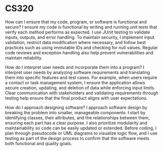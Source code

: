 # CS320
How can I ensure that my code, program, or software is functional and secure?
I ensure my code is functional by writing and running unit tests that verify each method performs as expected. I use JUnit testing to validate inputs, outputs, and error handling. To maintain security, I implement input validation, restrict data modification where necessary, and follow best practices such as using immutable IDs and checking for null values. Regular code reviews and exception handling also help prevent vulnerabilities and maintain reliability.

How do I interpret user needs and incorporate them into a program?
I interpret user needs by analyzing software requirements and translating them into specific features and test cases. For example, when users require a contact or task management system, I ensure the application allows secure creation, updating, and deletion of data while enforcing input limits. Clear communication with stakeholders and validating requirements through testing help ensure that the final product aligns with user expectations.

How do I approach designing software?
I approach software design by breaking the problem into smaller, manageable components. I start by identifying classes, their attributes, and the relationships between them, ensuring each part has a clear purpose. I also prioritize modularity and maintainability so code can be easily updated or extended. Before coding, I plan through pseudocode or UML diagrams to visualize logic flow, and I use testing as part of the design process to confirm that the software meets both functional and quality goals.
